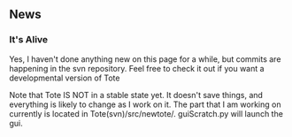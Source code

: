 ## News ##
### It's Alive ###
Yes, I haven't done anything new on this page for a while, but commits are happening in the svn repository. Feel free to check it out if you want a developmental version of Tote

Note that Tote IS NOT in a stable state yet. It doesn't save things, and everything is likely to change as I work on it. The part that I am working on currently is located in Tote(svn)/src/newtote/. guiScratch.py will launch the gui.
